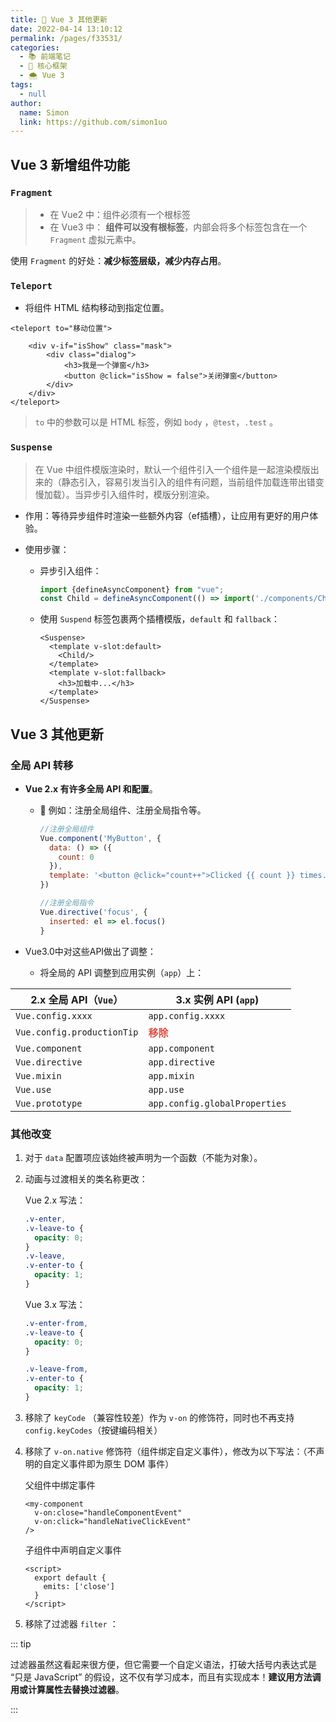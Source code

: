 ```yaml
---
title: 🌊 Vue 3 其他更新
date: 2022-04-14 13:10:12
permalink: /pages/f33531/
categories: 
  - 📚 前端笔记
  - 🏃 核心框架
  - 🌨 Vue 3
tags: 
  - null
author: 
  name: Simon
  link: https://github.com/simon1uo
---
```

## Vue 3 新增组件功能

### `Fragment`

> + 在 Vue2 中：组件必须有一个根标签
> + 在 Vue3 中： **组件可以没有根标签**，内部会将多个标签包含在一个 `Fragment` 虚拟元素中。

使用 `Fragment` 的好处：**减少标签层级，减少内存占用**。



### `Teleport` 

+ 将组件 HTML 结构移动到指定位置。

```vue
<teleport to="移动位置">

	<div v-if="isShow" class="mask">
		<div class="dialog">
			<h3>我是一个弹窗</h3>
			<button @click="isShow = false">关闭弹窗</button>
		</div>
	</div>
</teleport>
```

> `to` 中的参数可以是 HTML 标签，例如 `body` ，`@test`，`.test` 。



### `Suspense`

> 在 Vue 中组件模版渲染时，默认一个组件引入一个组件是一起渲染模版出来的（静态引入，容易引发当引入的组件有问题，当前组件加载连带出错变慢加载）。当异步引入组件时，模版分别渲染。

+ 作用：等待异步组件时渲染一些额外内容（ef插槽），让应用有更好的用户体验。

+ 使用步骤：

  + 异步引入组件：

    ```js
    import {defineAsyncComponent} from "vue";
    const Child = defineAsyncComponent(() => import('./components/Child')) // 动态（异步）引入
    ```

  + 使用 `Suspend` 标签包裹两个插槽模版，`default` 和 `fallback`：

    ```vue
    <Suspense>
      <template v-slot:default>
        <Child/>
      </template>
      <template v-slot:fallback>
        <h3>加载中...</h3>
      </template>
    </Suspense>
    ```





## Vue 3 其他更新

### 全局 API 转移

- **Vue 2.x 有许多全局 API 和配置**。

  - 🌰 例如：注册全局组件、注册全局指令等。

    ```js
    //注册全局组件
    Vue.component('MyButton', {
      data: () => ({
        count: 0
      }),
      template: '<button @click="count++">Clicked {{ count }} times.</button>'
    })
    
    //注册全局指令
    Vue.directive('focus', {
      inserted: el => el.focus()
    }
    ```

- Vue3.0中对这些API做出了调整：

  - 将全局的 API 调整到应用实例（```app```）上：

| 2.x 全局 API（```Vue```）  | 3.x 实例 API (`app`)                        |
| -------------------------- | ------------------------------------------- |
| `Vue.config.xxxx`          | `app.config.xxxx`                           |
| `Vue.config.productionTip` | <strong style="color:#DD5145">移除</strong> |
| `Vue.component`            | `app.component`                             |
| `Vue.directive`            | `app.directive`                             |
| `Vue.mixin`                | `app.mixin`                                 |
| `Vue.use`                  | `app.use`                                   |
| `Vue.prototype`            | `app.config.globalProperties`               |



### 其他改变

1. 对于 `data` 配置项应该始终被声明为一个函数（不能为对象）。

2. 动画与过渡相关的类名称更改：

   Vue 2.x 写法：

   ```css
   .v-enter,
   .v-leave-to {
     opacity: 0;
   }
   .v-leave,
   .v-enter-to {
     opacity: 1;
   }
   ```

   Vue 3.x 写法：

   ```css
   .v-enter-from,
   .v-leave-to {
     opacity: 0;
   }
   
   .v-leave-from,
   .v-enter-to {
     opacity: 1;
   }
   ```

3. 移除了 `keyCode` （兼容性较差）作为 `v-on` 的修饰符，同时也不再支持 `config.keyCodes`（按键编码相关）

4. 移除了 `v-on.native` 修饰符（组件绑定自定义事件），修改为以下写法：（不声明的自定义事件即为原生 DOM 事件）

   父组件中绑定事件

   ```vue
   <my-component
     v-on:close="handleComponentEvent"
     v-on:click="handleNativeClickEvent"
   />
   ```

   子组件中声明自定义事件

   ```vue
   <script>
     export default {
       emits: ['close']
     }
   </script>
   ```

5. 移除了过滤器 `filter` ：

::: tip 

过滤器虽然这看起来很方便，但它需要一个自定义语法，打破大括号内表达式是 “只是 JavaScript” 的假设，这不仅有学习成本，而且有实现成本！**建议用方法调用或计算属性去替换过滤器**。

:::
